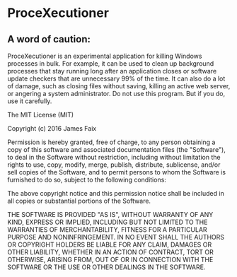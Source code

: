 # ProceXecutioner

## A word of caution:
ProceXecutioner is an experimental application for killing Windows processes in bulk.  For example, it can be used to clean up background processes that stay running long after an application closes or software update checkers that are unnecessary 99% of the time.  It can also do a lot of damage, such as closing files without saving, killing an active web server, or angering a system administrator.  Do not use this program.  But if you do, use it carefully.


The MIT License (MIT)

Copyright (c) 2016 James Faix

Permission is hereby granted, free of charge, to any person obtaining a copy of this software and associated documentation files (the "Software"), to deal in the Software without restriction, including without limitation the rights to use, copy, modify, merge, publish, distribute, sublicense, and/or sell copies of the Software, and to permit persons to whom the Software is furnished to do so, subject to the following conditions:

The above copyright notice and this permission notice shall be included in all copies or substantial portions of the Software.

THE SOFTWARE IS PROVIDED "AS IS", WITHOUT WARRANTY OF ANY KIND, EXPRESS OR IMPLIED, INCLUDING BUT NOT LIMITED TO THE WARRANTIES OF MERCHANTABILITY, FITNESS FOR A PARTICULAR PURPOSE AND NONINFRINGEMENT. IN NO EVENT SHALL THE AUTHORS OR COPYRIGHT HOLDERS BE LIABLE FOR ANY CLAIM, DAMAGES OR OTHER LIABILITY, WHETHER IN AN ACTION OF CONTRACT, TORT OR OTHERWISE, ARISING FROM, OUT OF OR IN CONNECTION WITH THE SOFTWARE OR THE USE OR OTHER DEALINGS IN THE SOFTWARE.